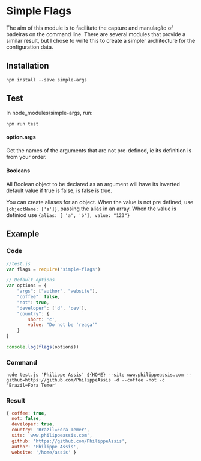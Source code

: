 # Simple Flags

The aim of this module is to facilitate the capture and manulação of badeiras on the command line. There are several modules that provide a similar result, but I chose to write this to create a simpler architecture for the configuration data.

## Installation
`npm install --save simple-args`

## Test
In node_modules/simple-args, run:

`npm run test`

#### option.args
Get the names of the arguments that are not pre-defined, ie its definition is from your order.

#### Booleans
All Boolean object to be declared as an argument will have its inverted default value if true is false, is false is true.

You can create aliases for an object. When the value is not pre defined, use `{objectName: ['a']}`, passing the alias in an array. When the value is definiod use `{alias: [ 'a', 'b'], value: "123"}`

## Example
### Code
```javascript
//test.js
var flags = require('simple-flags')

// Default options
var options = {
    "args": ["author", "website"],
    "coffee": false,
    "not": true,
    "developer": ['d', 'dev'],
    "country": {
        short: 'c',
        value: "Do not be 'reaça'"
    }
}

console.log(flags(options))

```

### Command
```shell
node test.js 'Philippe Assis' ${HOME} --site www.philippeassis.com --github=https://github.com/PhilippeAssis -d --coffee -not -c 'Brazil=Fora Temer'
```


### Result
```javascript
{ coffee: true,
  not: false,
  developer: true,
  country: 'Brazil=Fora Temer',
  site: 'www.philippeassis.com',
  github: 'https://github.com/PhilippeAssis',
  author: 'Philippe Assis',
  website: '/home/assis' }
  ```
